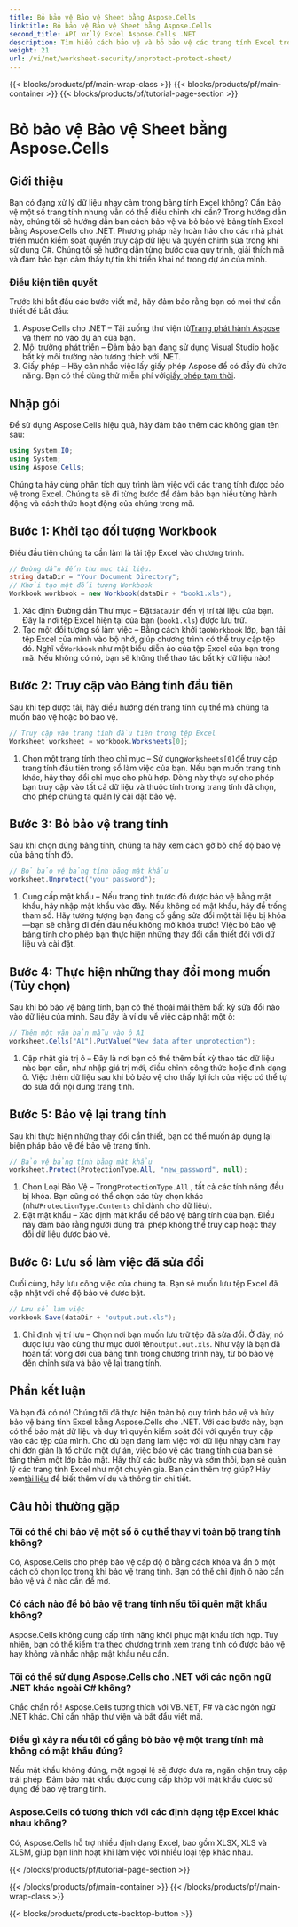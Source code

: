 ```yaml
---
title: Bỏ bảo vệ Bảo vệ Sheet bằng Aspose.Cells
linktitle: Bỏ bảo vệ Bảo vệ Sheet bằng Aspose.Cells
second_title: API xử lý Excel Aspose.Cells .NET
description: Tìm hiểu cách bảo vệ và bỏ bảo vệ các trang tính Excel trong .NET bằng Aspose.Cells. Thực hiện theo hướng dẫn từng bước này để bảo vệ các trang tính của bạn.
weight: 21
url: /vi/net/worksheet-security/unprotect-protect-sheet/
---
```


{{< blocks/products/pf/main-wrap-class >}}
{{< blocks/products/pf/main-container >}}
{{< blocks/products/pf/tutorial-page-section >}}

# Bỏ bảo vệ Bảo vệ Sheet bằng Aspose.Cells

## Giới thiệu
Bạn có đang xử lý dữ liệu nhạy cảm trong bảng tính Excel không? Cần bảo vệ một số trang tính nhưng vẫn có thể điều chỉnh khi cần? Trong hướng dẫn này, chúng tôi sẽ hướng dẫn bạn cách bảo vệ và bỏ bảo vệ bảng tính Excel bằng Aspose.Cells cho .NET. Phương pháp này hoàn hảo cho các nhà phát triển muốn kiểm soát quyền truy cập dữ liệu và quyền chỉnh sửa trong khi sử dụng C#. Chúng tôi sẽ hướng dẫn từng bước của quy trình, giải thích mã và đảm bảo bạn cảm thấy tự tin khi triển khai nó trong dự án của mình.
### Điều kiện tiên quyết
Trước khi bắt đầu các bước viết mã, hãy đảm bảo rằng bạn có mọi thứ cần thiết để bắt đầu:
1.  Aspose.Cells cho .NET – Tải xuống thư viện từ[Trang phát hành Aspose](https://releases.aspose.com/cells/net/) và thêm nó vào dự án của bạn.
2. Môi trường phát triển – Đảm bảo bạn đang sử dụng Visual Studio hoặc bất kỳ môi trường nào tương thích với .NET.
3. Giấy phép – Hãy cân nhắc việc lấy giấy phép Aspose để có đầy đủ chức năng. Bạn có thể dùng thử miễn phí với[giấy phép tạm thời](https://purchase.aspose.com/temporary-license/).
## Nhập gói
Để sử dụng Aspose.Cells hiệu quả, hãy đảm bảo thêm các không gian tên sau:
```csharp
using System.IO;
using System;
using Aspose.Cells;
```
Chúng ta hãy cùng phân tích quy trình làm việc với các trang tính được bảo vệ trong Excel. Chúng ta sẽ đi từng bước để đảm bảo bạn hiểu từng hành động và cách thức hoạt động của chúng trong mã.
## Bước 1: Khởi tạo đối tượng Workbook
Điều đầu tiên chúng ta cần làm là tải tệp Excel vào chương trình.
```csharp
// Đường dẫn đến thư mục tài liệu.
string dataDir = "Your Document Directory";
// Khởi tạo một đối tượng Workbook
Workbook workbook = new Workbook(dataDir + "book1.xls");
```
1.  Xác định Đường dẫn Thư mục – Đặt`dataDir` đến vị trí tài liệu của bạn. Đây là nơi tệp Excel hiện tại của bạn (`book1.xls`) được lưu trữ.
2.  Tạo một đối tượng sổ làm việc – Bằng cách khởi tạo`Workbook` lớp, bạn tải tệp Excel của mình vào bộ nhớ, giúp chương trình có thể truy cập tệp đó.
 Nghĩ về`Workbook` như một biểu diễn ảo của tệp Excel của bạn trong mã. Nếu không có nó, bạn sẽ không thể thao tác bất kỳ dữ liệu nào!
## Bước 2: Truy cập vào Bảng tính đầu tiên
Sau khi tệp được tải, hãy điều hướng đến trang tính cụ thể mà chúng ta muốn bảo vệ hoặc bỏ bảo vệ.
```csharp
// Truy cập vào trang tính đầu tiên trong tệp Excel
Worksheet worksheet = workbook.Worksheets[0];
```
1.  Chọn một trang tính theo chỉ mục – Sử dụng`Worksheets[0]`để truy cập trang tính đầu tiên trong sổ làm việc của bạn. Nếu bạn muốn trang tính khác, hãy thay đổi chỉ mục cho phù hợp.
Dòng này thực sự cho phép bạn truy cập vào tất cả dữ liệu và thuộc tính trong trang tính đã chọn, cho phép chúng ta quản lý cài đặt bảo vệ.
## Bước 3: Bỏ bảo vệ trang tính
Sau khi chọn đúng bảng tính, chúng ta hãy xem cách gỡ bỏ chế độ bảo vệ của bảng tính đó.
```csharp
// Bỏ bảo vệ bảng tính bằng mật khẩu
worksheet.Unprotect("your_password");
```
1. Cung cấp mật khẩu – Nếu trang tính trước đó được bảo vệ bằng mật khẩu, hãy nhập mật khẩu vào đây. Nếu không có mật khẩu, hãy để trống tham số.
Hãy tưởng tượng bạn đang cố gắng sửa đổi một tài liệu bị khóa—bạn sẽ chẳng đi đến đâu nếu không mở khóa trước! Việc bỏ bảo vệ bảng tính cho phép bạn thực hiện những thay đổi cần thiết đối với dữ liệu và cài đặt.
## Bước 4: Thực hiện những thay đổi mong muốn (Tùy chọn)
Sau khi bỏ bảo vệ bảng tính, bạn có thể thoải mái thêm bất kỳ sửa đổi nào vào dữ liệu của mình. Sau đây là ví dụ về việc cập nhật một ô:
```csharp
// Thêm một văn bản mẫu vào ô A1
worksheet.Cells["A1"].PutValue("New data after unprotection");
```
1. Cập nhật giá trị ô – Đây là nơi bạn có thể thêm bất kỳ thao tác dữ liệu nào bạn cần, như nhập giá trị mới, điều chỉnh công thức hoặc định dạng ô.
Việc thêm dữ liệu sau khi bỏ bảo vệ cho thấy lợi ích của việc có thể tự do sửa đổi nội dung trang tính.
## Bước 5: Bảo vệ lại trang tính
Sau khi thực hiện những thay đổi cần thiết, bạn có thể muốn áp dụng lại biện pháp bảo vệ để bảo vệ trang tính.
```csharp
// Bảo vệ bảng tính bằng mật khẩu
worksheet.Protect(ProtectionType.All, "new_password", null);
```
1.  Chọn Loại Bảo Vệ – Trong`ProtectionType.All` , tất cả các tính năng đều bị khóa. Bạn cũng có thể chọn các tùy chọn khác (như`ProtectionType.Contents` chỉ dành cho dữ liệu).
2. Đặt mật khẩu – Xác định mật khẩu để bảo vệ bảng tính của bạn. Điều này đảm bảo rằng người dùng trái phép không thể truy cập hoặc thay đổi dữ liệu được bảo vệ.
## Bước 6: Lưu sổ làm việc đã sửa đổi
Cuối cùng, hãy lưu công việc của chúng ta. Bạn sẽ muốn lưu tệp Excel đã cập nhật với chế độ bảo vệ được bật.
```csharp
// Lưu sổ làm việc
workbook.Save(dataDir + "output.out.xls");
```
1.  Chỉ định vị trí lưu – Chọn nơi bạn muốn lưu trữ tệp đã sửa đổi. Ở đây, nó được lưu vào cùng thư mục dưới tên`output.out.xls`.
Như vậy là bạn đã hoàn tất vòng đời của bảng tính trong chương trình này, từ bỏ bảo vệ đến chỉnh sửa và bảo vệ lại trang tính.

## Phần kết luận
Và bạn đã có nó! Chúng tôi đã thực hiện toàn bộ quy trình bảo vệ và hủy bảo vệ bảng tính Excel bằng Aspose.Cells cho .NET. Với các bước này, bạn có thể bảo mật dữ liệu và duy trì quyền kiểm soát đối với quyền truy cập vào các tệp của mình. 
 Cho dù bạn đang làm việc với dữ liệu nhạy cảm hay chỉ đơn giản là tổ chức một dự án, việc bảo vệ các trang tính của bạn sẽ tăng thêm một lớp bảo mật. Hãy thử các bước này và sớm thôi, bạn sẽ quản lý các trang tính Excel như một chuyên gia. Bạn cần thêm trợ giúp? Hãy xem[tài liệu](https://reference.aspose.com/cells/net/) để biết thêm ví dụ và thông tin chi tiết.
## Câu hỏi thường gặp
### Tôi có thể chỉ bảo vệ một số ô cụ thể thay vì toàn bộ trang tính không?  
Có, Aspose.Cells cho phép bảo vệ cấp độ ô bằng cách khóa và ẩn ô một cách có chọn lọc trong khi bảo vệ trang tính. Bạn có thể chỉ định ô nào cần bảo vệ và ô nào cần để mở.
### Có cách nào để bỏ bảo vệ trang tính nếu tôi quên mật khẩu không?  
Aspose.Cells không cung cấp tính năng khôi phục mật khẩu tích hợp. Tuy nhiên, bạn có thể kiểm tra theo chương trình xem trang tính có được bảo vệ hay không và nhắc nhập mật khẩu nếu cần.
### Tôi có thể sử dụng Aspose.Cells cho .NET với các ngôn ngữ .NET khác ngoài C# không?  
Chắc chắn rồi! Aspose.Cells tương thích với VB.NET, F# và các ngôn ngữ .NET khác. Chỉ cần nhập thư viện và bắt đầu viết mã.
### Điều gì xảy ra nếu tôi cố gắng bỏ bảo vệ một trang tính mà không có mật khẩu đúng?  
Nếu mật khẩu không đúng, một ngoại lệ sẽ được đưa ra, ngăn chặn truy cập trái phép. Đảm bảo mật khẩu được cung cấp khớp với mật khẩu được sử dụng để bảo vệ trang tính.
### Aspose.Cells có tương thích với các định dạng tệp Excel khác nhau không?  
Có, Aspose.Cells hỗ trợ nhiều định dạng Excel, bao gồm XLSX, XLS và XLSM, giúp bạn linh hoạt khi làm việc với nhiều loại tệp khác nhau.

{{< /blocks/products/pf/tutorial-page-section >}}

{{< /blocks/products/pf/main-container >}}
{{< /blocks/products/pf/main-wrap-class >}}

{{< blocks/products/products-backtop-button >}}
